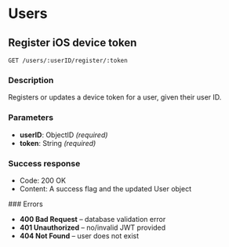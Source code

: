 # Users

## Register iOS device token

```
GET /users/:userID/register/:token
```

### Description

Registers or updates a device token for a user, given their user ID.

### Parameters

- **userID**: ObjectID _(required)_
- **token**: String _(required)_

### Success response

- Code: 200 OK
- Content: A success flag and the updated User object
  
### Errors

- **400 Bad Request** – database validation error
- **401 Unauthorized** – no/invalid JWT provided
- **404 Not Found** – user does not exist
